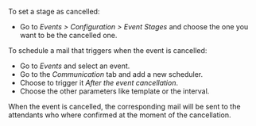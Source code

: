 To set a stage as cancelled:

- Go to *Events > Configuration > Event Stages* and choose the one you want to be
  the cancelled one.

To schedule a mail that triggers when the event is cancelled:

- Go to *Events* and select an event.
- Go to the *Communication* tab and add a new scheduler.
- Choose to trigger it *After the event cancellation*.
- Choose the other parameters like template or the interval.

When the event is cancelled, the corresponding mail will be sent to the attendants
who where confirmed at the moment of the cancellation.

